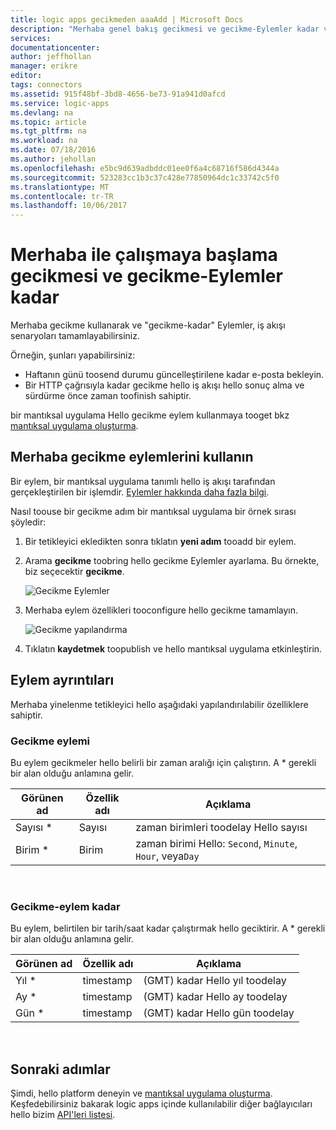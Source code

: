 ```yaml
---
title: logic apps gecikmeden aaaAdd | Microsoft Docs
description: "Merhaba genel bakış gecikmesi ve gecikme-Eylemler kadar ve nasıl toouse bunları Azure mantıksal uygulama ile."
services: 
documentationcenter: 
author: jeffhollan
manager: erikre
editor: 
tags: connectors
ms.assetid: 915f48bf-3bd8-4656-be73-91a941d0afcd
ms.service: logic-apps
ms.devlang: na
ms.topic: article
ms.tgt_pltfrm: na
ms.workload: na
ms.date: 07/18/2016
ms.author: jehollan
ms.openlocfilehash: e5bc9d639adbddc01ee0f6a4c68716f586d4344a
ms.sourcegitcommit: 523283cc1b3c37c428e77850964dc1c33742c5f0
ms.translationtype: MT
ms.contentlocale: tr-TR
ms.lasthandoff: 10/06/2017
---
```

# <a name="get-started-with-hello-delay-and-delay-until-actions"></a>Merhaba ile çalışmaya başlama gecikmesi ve gecikme-Eylemler kadar
Merhaba gecikme kullanarak ve "gecikme-kadar" Eylemler, iş akışı senaryoları tamamlayabilirsiniz.

Örneğin, şunları yapabilirsiniz:

* Haftanın günü toosend durumu güncelleştirilene kadar e-posta bekleyin.
* Bir HTTP çağrısıyla kadar gecikme hello iş akışı hello sonuç alma ve sürdürme önce zaman toofinish sahiptir.

bir mantıksal uygulama Hello gecikme eylem kullanmaya tooget bkz [mantıksal uygulama oluşturma](../logic-apps/logic-apps-create-a-logic-app.md).

## <a name="use-hello-delay-actions"></a>Merhaba gecikme eylemlerini kullanın
Bir eylem, bir mantıksal uygulama tanımlı hello iş akışı tarafından gerçekleştirilen bir işlemdir. [Eylemler hakkında daha fazla bilgi](connectors-overview.md).

Nasıl toouse bir gecikme adım bir mantıksal uygulama bir örnek sırası şöyledir:

1. Bir tetikleyici ekledikten sonra tıklatın **yeni adım** tooadd bir eylem.
2. Arama **gecikme** toobring hello gecikme Eylemler ayarlama. Bu örnekte, biz seçecektir **gecikme**.
   
    ![Gecikme Eylemler](./media/connectors-native-delay/using-action-1.png)
3. Merhaba eylem özellikleri tooconfigure hello gecikme tamamlayın.
   
    ![Gecikme yapılandırma](./media/connectors-native-delay/using-action-2.png)
4. Tıklatın **kaydetmek** toopublish ve hello mantıksal uygulama etkinleştirin.

## <a name="action-details"></a>Eylem ayrıntıları
Merhaba yinelenme tetikleyici hello aşağıdaki yapılandırılabilir özelliklere sahiptir.

### <a name="delay-action"></a>Gecikme eylemi
Bu eylem gecikmeler hello belirli bir zaman aralığı için çalıştırın.
A * gerekli bir alan olduğu anlamına gelir.

| Görünen ad | Özellik adı | Açıklama |
| --- | --- | --- |
| Sayısı * |Sayısı |zaman birimleri toodelay Hello sayısı |
| Birim * |Birim |zaman birimi Hello: `Second`, `Minute`, `Hour`, veya`Day` |

<br>

### <a name="delay-until-action"></a>Gecikme-eylem kadar
Bu eylem, belirtilen bir tarih/saat kadar çalıştırmak hello geciktirir.
A * gerekli bir alan olduğu anlamına gelir.

| Görünen ad | Özellik adı | Açıklama |
| --- | --- | --- |
| Yıl * |timestamp |(GMT) kadar Hello yıl toodelay |
| Ay * |timestamp |(GMT) kadar Hello ay toodelay |
| Gün * |timestamp |(GMT) kadar Hello gün toodelay |

<br>

## <a name="next-steps"></a>Sonraki adımlar
Şimdi, hello platform deneyin ve [mantıksal uygulama oluşturma](../logic-apps/logic-apps-create-a-logic-app.md). Keşfedebilirsiniz bakarak logic apps içinde kullanılabilir diğer bağlayıcıları hello bizim [API'leri listesi](apis-list.md).

